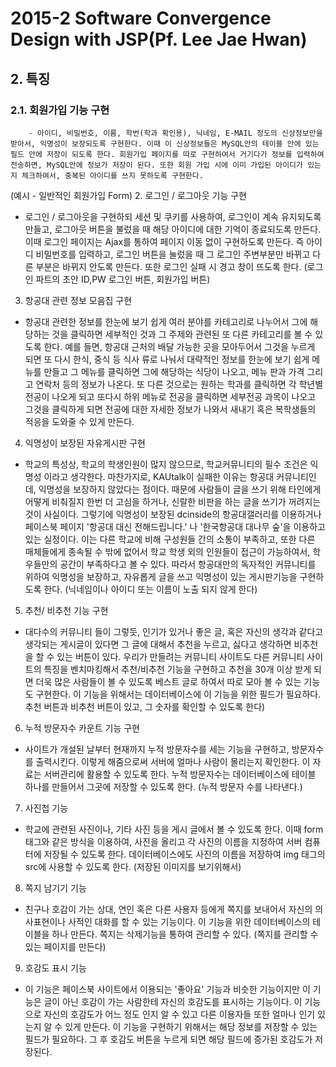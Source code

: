 # 2015-2 Software Convergence Design with JSP(Pf. Lee Jae Hwan)

## 2. 특징
### 2.1. 회원가입 기능 구현 
        - 아이디, 비밀번호, 이름, 학번(학과 확인용), 닉네임, E-MAIL 정도의 신상정보만을 받아서, 익명성이 보장되도록 구현한다. 이때 이 신상정보들은 MySQL안의 테이블 안에 있는 필드 안에 저장이 되도록 한다. 회원가입 페이지를 따로 구현하여서 거기다가 정보를 입력하여 전송하면, MySQL안에 정보가 저장이 된다. 또한 회원 가입 시에 이미 가입된 아이디가 있는지 체크하여서, 중복된 아이디를 쓰지 못하도록 구현한다. 
(예시 - 일반적인 회원가입 Form) 
2. 로그인 / 로그아웃 기능 구현 
- 로그인 / 로그아웃을 구현하되 세션 및 쿠키를 사용하여, 로그인이 계속 유지되도록 만들고, 로그아웃 버튼을 불렀을 때 해당 아이디에 대한 기억이 종료되도록 만든다. 이때 로그인 페이지는 Ajax를 통하여 페이지 이동 없이 구현하도록 만든다. 즉 아이디 비밀번호를 입력하고, 로그인 버튼을 눌렀을 때 그 로그인 주변부분만 바뀌고 다른 부분은 바뀌지 안도록 만든다. 또한 로그인 실패 시 경고 창이 뜨도록 한다. 
(로그인 파트의 초안 ID,PW 로그인 버튼, 회원가입 버튼) 

3. 항공대 관련 정보 모음집 구현 
- 항공대 관련한 정보를 한눈에 보기 쉽게 여러 분야를 카테고리로 나누어서 그에 해당하는 것을 클릭하면 세부적인 것과 그 주제와 관련된 또 다른 카테고리를 볼 수 있도록 한다. 예를 들면, 항공대 근처의 배달 가능한 곳을 모아두어서 그것을 누르게 되면 또 다시 한식, 중식 등 식사 류로 나눠서 대략적인 정보를 한눈에 보기 쉽게 메뉴를 만들고 그 메뉴를 클릭하면 그에 해당하는 식당이 나오고, 메뉴 판과 가격 그리고 연락처 등의 정보가 나온다. 또 다른 것으로는 원하는 학과를 클릭하면 각 학년별 전공이 나오게 되고 또다시 하위 메뉴로 전공을 클릭하면 세부전공 과목이 나오고 그것을 클릭하게 되면 전공에 대한 자세한 정보가 나와서 새내기 혹은 복학생들의 적응을 도와줄 수 있게 만든다. 

4. 익명성이 보장된 자유게시판 구현 
- 학교의 특성상, 학교의 학생인원이 많지 않으므로, 학교커뮤니티의 필수 조건은 익명성 이라고 생각한다. 마찬가지로, KAUtalk이 실패한 이유는 항공대 커뮤니티인데, 익명성을 보장하지 않았다는 점이다. 때문에 사람들이 글을 쓰기 위해 타인에게 어떻게 비춰질지 한번 더 고심을 하거나, 신랄한 비판을 하는 글을 쓰기가 꺼려지는 것이 사실이다. 그렇기에 익명성이 보장된 dcinside의 항공대갤러리를 이용하거나 페이스북 페이지 '항공대 대신 전해드립니다.' 나 '한국항공대 대나무 숲'을 이용하고 있는 실정이다. 이는 다른 학교에 비해 구성원들 간의 소통이 부족하고, 또한 다른 매체들에게 종속될 수 밖에 없어서 학교 학생 외의 인원들이 접근이 가능하여서, 학우들만의 공간이 부족하다고 볼 수 있다. 따라서 항공대만의 독자적인 커뮤니티를 위하여 익명성을 보장하고, 자유롭게 글을 쓰고 익명성이 있는 게시판기능을 구현하도록 한다. 
(닉네임이나 아이디 또는 이름이 노출 되지 않게 한다) 

5. 추천/ 비추천 기능 구현 
- 대다수의 커뮤니티 들이 그렇듯, 인기가 있거나 좋은 글, 혹은 자신의 생각과 같다고 생각되는 게시글이 있다면 그 글에 대해서 추천을 누르고, 싫다고 생각하면 비추천을 할 수 있는 버튼이 있다. 우리가 만들려는 커뮤니티 사이트도 다른 커뮤니티 사이트의 특징을 벤치마킹해서 추천/비추천 기능을 구현하고 추천을 30개 이상 받게 되면 더욱 많은 사람들이 볼 수 있도록 베스트 글로 하여서 따로 모아 볼 수 있는 기능도 구현한다. 이 기능을 위해서는 데이터베이스에 이 기능을 위한 필드가 필요하다. 
추천 버튼과 비추천 버튼이 있고, 그 숫자를 확인할 수 있도록 한다) 

6. 누적 방문자수 카운트 기능 구현 
- 사이트가 개설된 날부터 현재까지 누적 방문자수를 세는 기능을 구현하고, 방문자수를 출력시킨다. 이렇게 해줌으로써 서버에 얼마나 사람이 몰리는지 확인한다. 이 자료는 서버관리에 활용할 수 있도록 한다. 누적 방문자수는 데이터베이스에 테이블 하나를 만들어서 그곳에 저장할 수 있도록 한다. 
 (누적 방문자 수를 나타낸다.) 

7. 사진첩 기능 
- 학교에 관련된 사진이나, 기타 사진 등을 게시 글에서 볼 수 있도록 한다. 이때 form태그와 같은 방식을 이용하여, 사진을 올리고 각 사진의 이름을 지정하여 서버 컴퓨터에 저장될 수 있도록 한다. 데이터베이스에도 사진의 이름을 저장하여 img 태그의 src에 사용할 수 있도록 한다. (저장된 이미지를 보기위해서) 
8. 쪽지 남기기 기능 
- 친구나 호감이 가는 상대, 연인 혹은 다른 사용자 등에게 쪽지를 보내어서 자신의 의사표현이나 사적인 대화를 할 수 있는 기능이다. 이 기능을 위한 데이터베이스의 테이블을 하나 만든다. 쪽지는 삭제기능을 통하여 관리할 수 있다. 
(쪽지를 관리할 수 있는 페이지를 만든다) 

9. 호감도 표시 기능 
- 이 기능은 페이스북 사이트에서 이용되는 '좋아요' 기능과 비슷한 기능이지만 이 기능은 글이 아닌 호감이 가는 사람한테 자신의 호감도를 표시하는 기능이다. 이 기능으로 자신의 호감도가 어느 정도 인지 알 수 있고 다른 이용자들 또한 얼마나 인기 있는지 알 수 있게 만든다. 이 기능을 구현하기 위해서는 해당 정보를 저장할 수 있는 필드가 필요하다. 그 후 호감도 버튼을 누르게 되면 해당 필드에 증가된 호감도가 저장된다.
